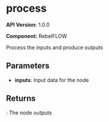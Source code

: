 # process

**API Version:** 1.0.0

**Component:** RebelFLOW

Process the inputs and produce outputs

## Parameters

- **inputs**: Input data for the node

## Returns

: The node outputs

